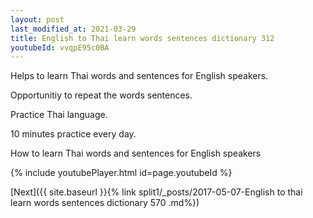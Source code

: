 ```yaml
---
layout: post
last_modified_at: 2021-03-29
title: English to Thai learn words sentences dictionary 312 
youtubeId: vvqpE95c0BA
---
```

 
 
Helps to learn Thai words and sentences for English speakers.

Opportunitiy to repeat the words sentences. 

Practice Thai language. 
 
10 minutes practice every day. 
 
How to learn Thai words and sentences for English speakers 
 
{% include youtubePlayer.html id=page.youtubeId %}
 
 
[Next]({{ site.baseurl }}{% link  split1/_posts/2017-05-07-English to thai learn words sentences dictionary 570 .md%})
 

